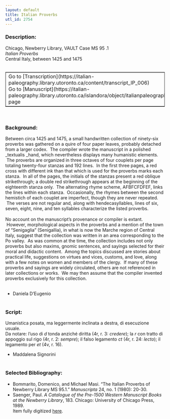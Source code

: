 ```yaml
---
layout: default
title: Italian Proverbs
utl_id: 2754
---
```


### Description:

Chicago, Newberry Library, VAULT Case MS 95 .1<br>
_Italian Proverbs_<br>
Central Italy, between 1425 and 1475<br>
 <br>
<table border=""0.5"" cellpadding=""1"" cellspacing=""1"" style=""width: 200px; background-color:#F8F8F8;""><tbody><tr><td>Go to [Transcription](https://italian-paleography.library.utoronto.ca/content/transcript_IP_006)<br>
Go to [Manuscript](https://italian-paleography.library.utoronto.ca/islandora/object/italianpaleography%3AIP_006) page</td></tr></tbody></table> <br>


### Background:

Between circa 1425 and 1475, a small handwritten collection of ninety-six proverbs was gathered on a quire of four paper leaves, probably detached from a larger codex.  The compiler wrote the manuscript in a polished _textualis _hand, which nevertheless displays many humanistic elements.  The proverbs are organized in three octaves of four couplets per page totaling twenty-four stanzas and 192 lines.  In the first three pages, a red cross with different ink than that which is used for the proverbs marks each stanza.  In all of the pages, the initials of the stanzas present a red oblique strikethrough; a double red strikethrough appears at the beginning of the eighteenth stanza only.  The alternating rhyme scheme, AFBFCFDFEF, links the lines within each stanza.  Occasionally, the rhymes between the second hemistich of each couplet are imperfect, though they are never repeated.  The verses are not regular and, along with hendecasyllables, lines of six, seven, eight, nine, and ten syllables characterize the listed proverbs.<br><br>
No account on the manuscript’s provenance or compiler is extant.  However, morphological aspects in the proverbs and a mention of the town of “Senigaglia” (Senigallia), in what is now the Marche region of Central Italy, suggest that the collection was written in an area corresponding to the Po valley.  As was common at the time, the collection includes not only proverbs but also maxims, gnomic sentences, and sayings selected for their moral and didactic content.  Among the topics discussed are stories about practical life, suggestions on virtues and vices, customs, and love, along with a few notes on women and members of the clergy.  If many of these proverbs and sayings are widely circulated, others are not referenced in later collections or works.  We may then assume that the compiler invented proverbs exclusively for this collection.<br><br>
- Daniela D’Eugenio<br>
 <br>


### Script:

Umanistica posata, ma leggermente inclinata a destra, di esecuzione usuale.<br>
Da notare: l’uso di _d_ tonda anziché diritta (4r, r. 3: _credere_); la _r_ con tratto di appoggio sul rigo (4r, r. 2: _sempre_); il falso legamento _ct_ (4r, r. 24: _lecto_); il legamento per _et_ (4v, r. 16).<br>
- Maddalena Signorini<br>
 <br>


### Selected Bibliography:

- Bommarito, Domenico, and Michael Masi. “The Italian Proverbs of Newberry Library MS 95.1.” <i>Manuscripta</i> 24, no. 1 (1980): 20-30.<br>
- Saenger, Paul. <i>A Catalogue of the Pre-1500 Western Manuscript Books at the Newberry Library</i>, 183. Chicago: University of Chicago Press, 1989.<br>
Item fully digitized [here](http://collections.carli.illinois.edu/cdm/ref/collection/nby_dig/id/13764).<br>
 <br>
 <br>
